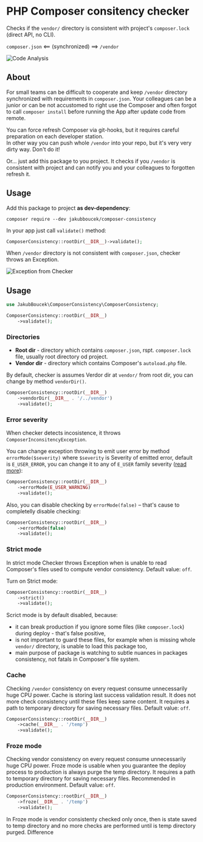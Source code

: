 # PHP Composer consitency checker 
Checks if the `vendor/` directory is consistent with project's `composer.lock` (direct API, no CLI).

`composer.json` <== (synchronized) ==> `/vendor`

![Code Analysis](https://github.com/jakubboucek/php-composer-consistency/workflows/Code%20Analysis/badge.svg)

## About
For small teams can be difficult to cooperate and keep `/vendor` directory synchronized with requirements
in `composer.json`. Your colleagues can be a junior or can be not accustomed to right use the Composer and often forgot 
to call `composer install` before running the App after update code from remote.

You can force refresh Composer via git-hooks, but it requires careful preparation on each developer station.  
In other way you can push whole `/vendor` into your repo, but it's very very dirty way. Don't do it!

Or… just add this package to you project. It checks if you `/vendor` is consistent with project and can
notify you and your colleagues to forgotten refresh it.

## Usage
Add this package to project **as dev-dependency**:
```shell
composer require --dev jakubboucek/composer-consistency
```

In your app just call `validate()` method:
```php
ComposerConsistency::rootDir(__DIR__)->validate();
```

When `/vendor` directory is not consistent with `composer.json`, checker throws an Exception.

![Exception from Checker](https://cdn.jakub-boucek.cz/screenshot/190703-jptvw.png)

## Usage

```php
use JakubBoucek\ComposerConsistency\ComposerConsistency;

ComposerConsistency::rootDir(__DIR__)
    ->validate();
```

### Directories
- **Root dir** - directory which contains `composer.json`, rspt. `composer.lock` file,
usually root directory od project.
- **Vendor dir** - directory which contains Composer's `autoload.php` file.

By default, checker is assumes Verdor dir at `vendor/` from root dir, you can change by method `vendorDir()`.

```php
ComposerConsistency::rootDir(__DIR__)
    ->vendorDir(__DIR__ . '/../vendor')
    ->validate();
```

### Error severity
When checker detects incosistence, it throws `ComposerInconsitencyException`. 

You can change exception throwing to emit user error by method `errorMode($severity)` where `$severity` is Severity of
emitted error, default is `E_USER_ERROR`, you can change it to any of `E_USER` family severity
([read more](https://www.php.net/manual/en/function.trigger-error.php#refsect1-function.trigger-error-parameters)):

```php
ComposerConsistency::rootDir(__DIR__)
    ->errorMode(E_USER_WARNING)
    ->validate();
```

Also, you can disable checking by `errorMode(false)` – that's cause to completelly disable checking:
```php
ComposerConsistency::rootDir(__DIR__)
    ->errorMode(false)
    ->validate();
```

### Strict mode
In strict mode Checker throws Exception when is unable to read Composer's files used to
compute vendor consistency. Default value: `off`. 

Turn on Strict mode:
```php
ComposerConsistency::rootDir(__DIR__)
    ->strict()
    ->validate();
```

Scrict mode is by default disabled, because: 
- it can break production if you ignore some files (like `composer.lock`) during deploy - 
that's false positive,
- is not important to guard these files, for example when is missing whole `vendor/` directory, 
is unable to load this package too,
- main purpose of package is watching to subtle nuances in packages consistency, not fatals
in Composer's file system.

### Cache
Checking `/vendor` consistency on every request consume unnecessarily huge CPU power. Cache is storing last success
validation result. It does not more check consistency until these files keep same content. It requires a path to
temporary directory for saving necessary files. Default value: `off`.

```php
ComposerConsistency::rootDir(__DIR__)
    ->cache(__DIR__ . '/temp')
    ->validate();
```

### Froze mode
Checking vendor consistency on every request consume unnecessarily huge CPU power. Froze mode is usable when you
guarantee the deploy process to production is always purge the temp directory. It requires a path to temporary directory
for saving necessary files. Recommended in production environment. Default value: `off`.

```php
ComposerConsistency::rootDir(__DIR__)
    ->froze(__DIR__ . '/temp')
    ->validate();
```

In Froze mode is vendor consistenty checked only once, then is state saved to temp directory and
no more checks are performed until is temp directory purged. Difference 
